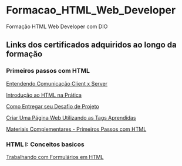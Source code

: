 # Formacao_HTML_Web_Developer
Formação HTML Web Developer com DIO
## Links dos certificados adquiridos ao longo da formação
### Primeiros passos com HTML
[Entendendo Comunicação Client x Server](https://hermes.dio.me/certificates/ZK6RAMM8.pdf)

[Introdução ao HTML na Prática](https://hermes.dio.me/certificates/SUVN9MPX.pdf)

[Como Entregar seu Desafio de Projeto](https://hermes.dio.me/certificates/FB929FCF.pdf)

[Criar Uma Página Web Utilizando as Tags Aprendidas](https://hermes.dio.me/certificates/IJWMVNHU.pdf)

[Materiais Complementares - Primeiros Passos com HTML](https://hermes.dio.me/certificates/ILML8Z6N.pdf)

### HTML I: Conceitos basicos
[Trabalhando com Formulários em HTML](https://hermes.dio.me/certificates/GTRCYJKQ.pdf)

[]()
